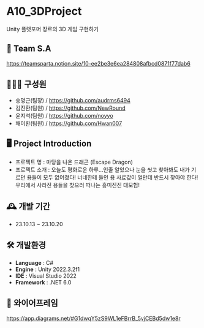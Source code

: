 # A10_3DProject
Unity 플랫포머 장르의 3D 게임 구현하기

## 🎈 Team S.A
https://teamsparta.notion.site/10-ee2be3e6ea284808afbcd0871f77dab6

## 🧑‍🤝‍🧑 구성원
 - 송명근(팀장) / https://github.com/audrms6494
 - 김진환(팀원) / https://github.com/NewRound
 - 윤지석(팀원) / https://github.com/noyyo
 - 채이환(팀원) / https://github.com/Hwan007

## 🖥️ Project Introduction
- 프로젝트 명 : 마당을 나온 드래곤 (Escape Dragon)
- 프로젝트 소개 : 오늘도 평화로운 하루…인줄 알았으나 눈을 씻고 찾아봐도 내가 기르던 용들이 모두 없어졌다! 너네한테 들인 용 사료값이 얼만데 반드시 찾아야 한다! 우리에서 사라진 용들을 찾으러 떠나는 흥미진진 대모험!

## 🕰️ 개발 기간
* 23.10.13 ~ 23.10.20

## 🛠 개발환경
- **Language** : C#
- **Engine** : Unity 2022.3.2f1
- **IDE** : Visual Studio 2022
- **Framework** : .NET 6.0

## 📃 와이어프레임
https://app.diagrams.net/#G1dwqY5zS9WL1eFBrrB_5vjCEBd5dw1e8r


